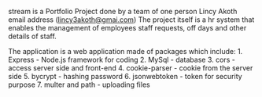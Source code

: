 stream is a Portfolio Project done by a team of one person Lincy Akoth email address (lincy3akoth@gmai.com)
The project itself is a hr system that enables the management of employees staff requests, off days and other details of staff.

The application is a web application made of packages which include:
    1. Express - Node.js framework for coding
    2. MySql - database
    3. cors - access server side and front-end
    4. cookie-parser - cookie from the server side
    5. bycrypt - hashing password
    6. jsonwebtoken - token for security purpose
    7. multer and path - uploading files
